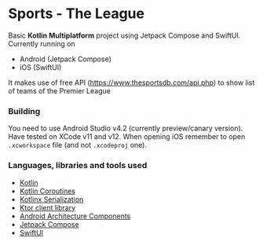 # Sports - The League

Basic **Kotlin Multiplatform** project using Jetpack Compose and SwiftUI. Currently running on
* Android (Jetpack Compose)
* iOS (SwiftUI)

It makes use of free API (https://www.thesportsdb.com/api.php) to show list of teams of the Premier League

### Building
You need to use Android Studio v4.2 (currently preview/canary version).  Have tested on XCode v11 and v12.  When opening
iOS remember to open `.xcworkspace` file (and not `.xcodeproj` one).

### Languages, libraries and tools used

* [Kotlin](https://kotlinlang.org/)
* [Kotlin Coroutines](https://kotlinlang.org/docs/reference/coroutines-overview.html)
* [Kotlinx Serialization](https://github.com/Kotlin/kotlinx.serialization)
* [Ktor client library](https://github.com/ktorio/ktor)
* [Android Architecture Components](https://developer.android.com/topic/libraries/architecture/index.html)
* [Jetpack Compose](https://developer.android.com/jetpack/compose)
* [SwiftUI](https://developer.apple.com/documentation/swiftui)